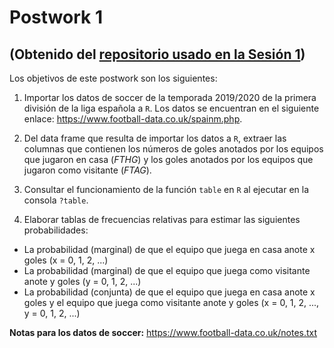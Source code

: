 # Postwork 1
## (Obtenido del [repositorio usado en la Sesión 1](https://github.com/beduExpert/Programacion-R-Santander-2021/tree/main/Sesion-01/Postwork))

Los objetivos de este postwork son los siguientes: 

1. Importar los datos de soccer de la temporada 2019/2020 de la primera división de la liga española a `R`. Los datos se encuentran en el siguiente enlace: https://www.football-data.co.uk/spainm.php.

2. Del data frame que resulta de importar los datos a `R`, extraer las columnas que contienen los números de goles anotados por los equipos que jugaron en casa (_FTHG_) y los goles anotados por los equipos que jugaron como visitante (_FTAG_).

3. Consultar el funcionamiento de la función `table` en `R` al ejecutar en la consola `?table`.
 
4. Elaborar tablas de frecuencias relativas para estimar las siguientes probabilidades:

  - La probabilidad (marginal) de que el equipo que juega en casa anote x goles (x = 0, 1, 2, ...)
  - La probabilidad (marginal) de que el equipo que juega como visitante anote y goles (y = 0, 1, 2, ...)
  - La probabilidad (conjunta) de que el equipo que juega en casa anote x goles y el equipo que juega como visitante anote y goles (x = 0, 1, 2, ..., y = 0, 1, 2, ...)

__Notas para los datos de soccer:__ https://www.football-data.co.uk/notes.txt
